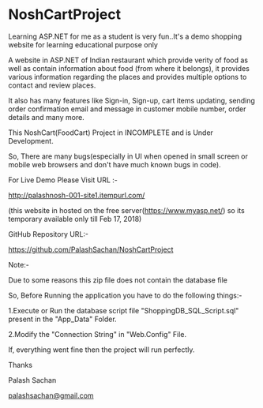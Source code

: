 # NoshCartProject


Learning ASP.NET for me as a student is very fun..It's a demo shopping website for learning educational purpose only

A website in ASP.NET of Indian restaurant which provide verity of
food as well as contain information about food (from where it belongs), it provides various
information regarding the places and provides multiple options to contact and review places.

It also has many features like Sign-in, Sign-up, cart items updating, sending order
confirmation email and message in customer mobile number, order details and many more.


This NoshCart(FoodCart) Project in INCOMPLETE and is Under Development.

So, There are many bugs(especially in UI when opened in small screen or mobile web browsers and don't have much known bugs in code).

For Live Demo Please Visit URL :-

http://palashnosh-001-site1.itempurl.com/

(this website in hosted on the free server(https://www.myasp.net/) so its temporary available only till Feb 17, 2018)

GitHub Repository URL:-

https://github.com/PalashSachan/NoshCartProject

Note:-

Due to some reasons this zip file does not contain the database file

So, Before Running the application you have to do the following things:-

1.Execute or Run the database script file "ShoppingDB_SQL_Script.sql" present in the "App_Data" Folder.

2.Modify the "Connection String" in "Web.Config" File.

If, everything went fine then the project will run perfectly.

Thanks

Palash Sachan

palashsachan@gmail.com
